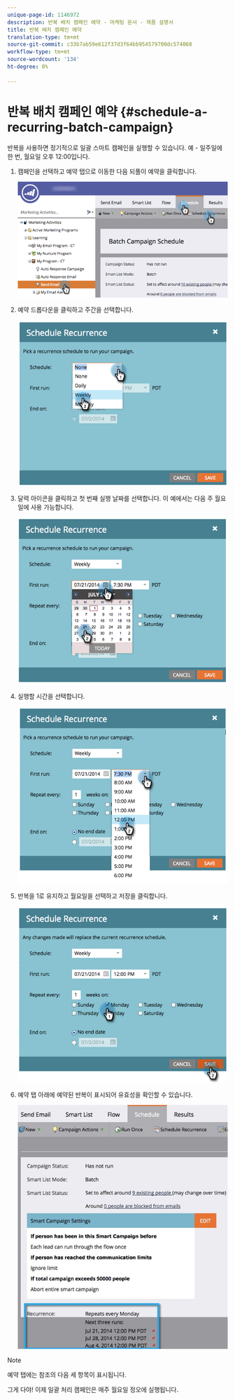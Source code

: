```yaml
---
unique-page-id: 1146972
description: 반복 배치 캠페인 예약 - 마케팅 문서 - 제품 설명서
title: 반복 배치 캠페인 예약
translation-type: tm+mt
source-git-commit: c33b7ab59e612f37d3f64bb954579700dc574068
workflow-type: tm+mt
source-wordcount: '134'
ht-degree: 0%

---
```



# 반복 배치 캠페인 예약 {#schedule-a-recurring-batch-campaign}

반복을 사용하면 정기적으로 일괄 스마트 캠페인을 실행할 수 있습니다. 예 - 일주일에 한 번, 월요일 오후 12:00입니다.

1. 캠페인을 선택하고 예약 탭으로 이동한 다음 되풀이 예약을 클릭합니다.

   ![](assets/recurrencehands-sendemail.png)

1. 예약 드롭다운을 클릭하고 주간을 선택합니다.

   ![](assets/image2014-9-22-11-3a41-3a42.png)

1. 달력 아이콘을 클릭하고 첫 번째 실행 날짜를 선택합니다. 이 예에서는 다음 주 월요일에 사용 가능합니다.

   ![](assets/image2014-9-22-11-3a41-3a46.png)

1. 실행할 시간을 선택합니다.

   ![](assets/image2014-9-22-11-3a41-3a49.png)

1. 반복을 1로 유지하고 월요일을 선택하고 저장을 클릭합니다.

   ![](assets/image2014-9-22-11-3a41-3a53.png)

1. 예약 탭 아래에 예약된 반복이 표시되어 유효성을 확인할 수 있습니다.

   ![](assets/recurrence.jpg)

>[!NOTE]
>
>예약 탭에는 참조의 다음 세 항목이 표시됩니다.

그게 다야! 이제 일괄 처리 캠페인은 매주 월요일 정오에 실행됩니다.